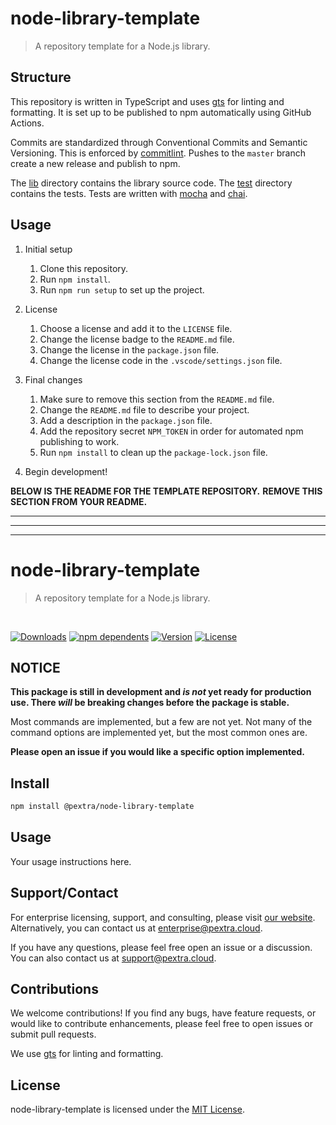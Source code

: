 # node-library-template

>A repository template for a Node.js library.

## Structure

This repository is written in TypeScript and uses [gts](https://github.com/google/gts) for linting and formatting. It is set up to be published to npm automatically using GitHub Actions.

Commits are standardized through Conventional Commits and Semantic Versioning. This is enforced by [commitlint](https://www.npmjs.com/package/@commitlint/cli).
Pushes to the `master` branch create a new release and publish to npm.

The [lib](./lib) directory contains the library source code.
The [test](./test) directory contains the tests. Tests are written with [mocha](https://www.npmjs.com/package/mocha) and [chai](https://www.npmjs.com/package/chai).

## Usage

1. Initial setup
	1. Clone this repository.
	2. Run `npm install`.
	3. Run `npm run setup` to set up the project.

2. License
	1. Choose a license and add it to the `LICENSE` file.
	2. Change the license badge to the `README.md` file.
	3. Change the license in the `package.json` file.
	4. Change the license code in the `.vscode/settings.json` file.

3. Final changes
	1. Make sure to remove this section from the `README.md` file.
	2. Change the `README.md` file to describe your project.
	3. Add a description in the `package.json` file.
	4. Add the repository secret `NPM_TOKEN` in order for automated npm publishing to work.
	5. Run `npm install` to clean up the `package-lock.json` file.

4. Begin development!

**BELOW IS THE README FOR THE TEMPLATE REPOSITORY.**
**REMOVE THIS SECTION FROM YOUR README.**

---
---
---

# node-library-template

>A repository template for a Node.js library.

<br>

[![Downloads](https://badgen.net/npm/dt/@pextra/node-library-template)](https://www.npmjs.com/package/@pextra/node-library-template)
[![npm dependents](https://badgen.net/npm/dependents/@pextra/node-library-template)](https://www.npmjs.com/package/@pextra/node-library-template?activeTab=dependents)
[![Version](https://badgen.net/npm/v/@pextra/node-library-template)](https://www.npmjs.com/package/@pextra/node-library-template)
[![License](https://badgen.net/npm/license/@pextra/node-library-template)](https://opensource.org/license/mit/)

## NOTICE

**This package is still in development and *is not* yet ready for production use. There *will* be breaking changes before the package is stable.**

Most commands are implemented, but a few are not yet. Not many of the command options are implemented yet, but the most common ones are.

**Please open an issue if you would like a specific option implemented.**

## Install

```sh
npm install @pextra/node-library-template
```

## Usage

Your usage instructions here.

## Support/Contact

For enterprise licensing, support, and consulting, please visit [our website](https://pextra.cloud/enterprise). Alternatively, you can contact us at [enterprise@pextra.cloud](mailto:support@pextra.cloud).

If you have any questions, please feel free open an issue or a discussion. You can also contact us at [support@pextra.cloud](mailto:support@pextra.cloud).

## Contributions

We welcome contributions! If you find any bugs, have feature requests, or would like to contribute enhancements, please feel free to open issues or submit pull requests.

We use [gts](https://github.com/google/gts) for linting and formatting.

## License

node-library-template is licensed under the [MIT License](./LICENSE).
